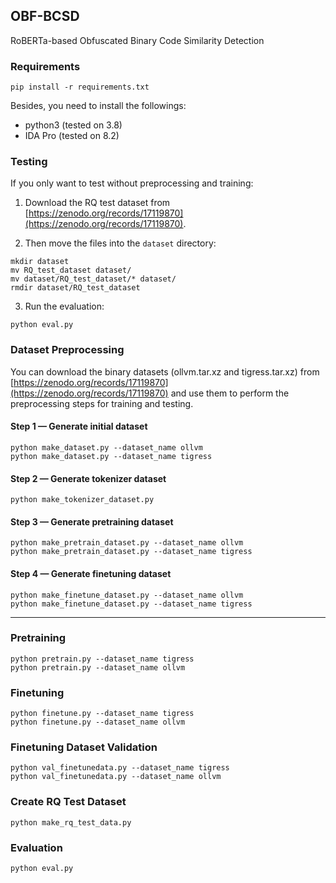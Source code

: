 ## OBF-BCSD

RoBERTa-based Obfuscated Binary Code Similarity Detection

### Requirements
```
pip install -r requirements.txt
```

Besides, you need to install the followings:
* python3 (tested on 3.8)
* IDA Pro (tested on 8.2)


### Testing
If you only want to test without preprocessing and training:
1. Download the RQ test dataset from [https://zenodo.org/records/17119870](https://zenodo.org/records/17119870).

2. Then move the files into the `dataset` directory:
```
mkdir dataset
mv RQ_test_dataset dataset/
mv dataset/RQ_test_dataset/* dataset/
rmdir dataset/RQ_test_dataset
```
3. Run the evaluation:
```
python eval.py
```



### Dataset Preprocessing
You can download the binary datasets (ollvm.tar.xz and tigress.tar.xz) from 
[https://zenodo.org/records/17119870](https://zenodo.org/records/17119870) and use them to perform the preprocessing steps for training and testing.

#### Step 1 — Generate initial dataset
```
python make_dataset.py --dataset_name ollvm
python make_dataset.py --dataset_name tigress
```

#### Step 2 — Generate tokenizer dataset
```
python make_tokenizer_dataset.py
```

#### Step 3 — Generate pretraining dataset
```
python make_pretrain_dataset.py --dataset_name ollvm
python make_pretrain_dataset.py --dataset_name tigress
```

#### Step 4 — Generate finetuning dataset
```
python make_finetune_dataset.py --dataset_name ollvm
python make_finetune_dataset.py --dataset_name tigress
```

---
### Pretraining
```
python pretrain.py --dataset_name tigress
python pretrain.py --dataset_name ollvm
```

### Finetuning
```
python finetune.py --dataset_name tigress 
python finetune.py --dataset_name ollvm
```

### Finetuning Dataset Validation
```
python val_finetunedata.py --dataset_name tigress
python val_finetunedata.py --dataset_name ollvm
```

### Create RQ Test Dataset
```
python make_rq_test_data.py
```

### Evaluation
```
python eval.py
```

